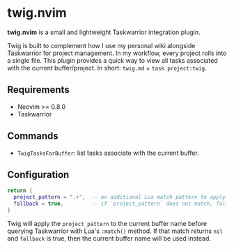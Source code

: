 # twig.nvim

**twig.nvim** is a small and lightweight Taskwarrior integration plugin.

Twig is built to complement how I use my personal wiki alongside Taskwarrior for project management. In my workflow, every project rolls into a single file. This plugin provides a quick way to view all tasks associated with the current buffer/project. In short: `twig.md` = `task project:twig`.

## Requirements

- Neovim >= 0.8.0
- Taskwarrior

## Commands

- `TwigTasksForBuffer`: list tasks associate with the current buffer.

## Configuration

```lua
return {
  project_pattern = ".+",  -- an additional Lua match pattern to apply to the buffer name
  fallback = true,         -- if `project_pattern` does not match, fall back to the buffer name alone
}
```

Twig will apply the `project_pattern` to the current buffer name before querying Taskwarrior with Lua's `:match()` method. If that match returns `nil` and `fallback` is true, then the current buffer name will be used instead.
